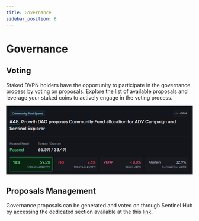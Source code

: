 ```yaml
---
title: Governance
sidebar_position: 8
---
```


# Governance

## Voting

Staked DVPN holders have the opportunity to participate in the governance process by voting on proposals. Explore the [list](https://www.mintscan.io/sentinel/proposals) of available proposals and leverage your staked coins to actively engage in the voting process.

![](/img/getting-started/voting.png)

## Proposals Management

Governance proposals can be generated and voted on through Sentinel Hub by accessing the dedicated section available at the this [link](/sentinel-hub/commands/governance).